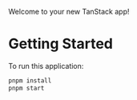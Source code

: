 Welcome to your new TanStack app! 

# Getting Started

To run this application:

```bash
pnpm install
pnpm start
```

